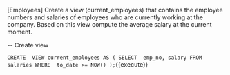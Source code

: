 [Employees] Create a view (current_employees) that contains the employee numbers and salaries of employees who are currently working at the company. Based on this view compute the average salary at the current moment.

-- Create view

``
CREATE	VIEW current_employees AS (
        SELECT	emp_no, salary
        FROM     salaries
        WHERE  to_date >= NOW()
);
``{{execute}}

